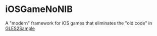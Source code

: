 iOSGameNoNIB
============

A "modern" framework for iOS games that eliminates the "old code" in [GLES2Sample](https://developer.apple.com/library/ios/samplecode/GLES2Sample/Introduction/Intro.html)
